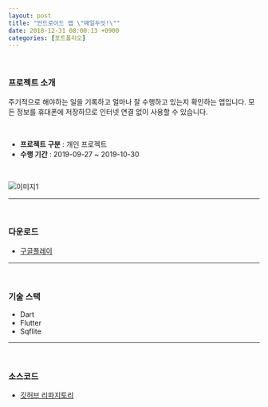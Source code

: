```yaml
---
layout: post
title: "안드로이드 앱 \"매일두잇!\""
date: 2018-12-31 08:00:13 +0900
categories: [포트폴리오]
---
```

<br>

### 프로젝트 소개

주기적으로 해야하는 일을 기록하고 얼마나 잘 수행하고 있는지 확인하는 앱입니다. 모든 정보를 휴대폰에 저장하므로 인터넷 연결 없이 사용할 수 있습니다.

<br>

* **프로젝트 구분** : 개인 프로젝트
* **수행 기간** : 2019-09-27 ~ 2019-10-30

<br>

![이미지1](https://drive.google.com/uc?id=1RjM5a-_cntiaNj0IoWQl1wT20fxGh23h)

---
<br>

### 다운로드
* [구글플레이](https://play.google.com/store/apps/details?id=jhkim.co.kr.doit_everyday)


---
<br>

### 기술 스택
* Dart
* Flutter
* Sqflite

---
<br>

### 소스코드
* [깃허브 리파지토리](https://github.com/codemakim/doit_everyday)